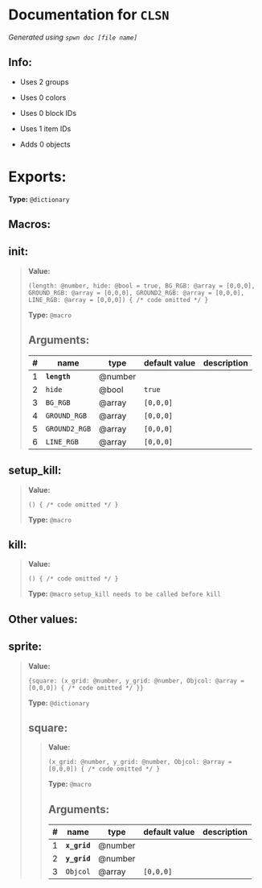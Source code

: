 # Documentation for `CLSN` 
_Generated using `spwn doc [file name]`_
## Info:

- Uses 2 groups
- Uses 0 colors
- Uses 0 block IDs
- Uses 1 item IDs

- Adds 0 objects
# Exports:
 **Type:** `@dictionary` 

## Macros:

## **init**:

> **Value:** 
>```spwn
>(length: @number, hide: @bool = true, BG_RGB: @array = [0,0,0], GROUND_RGB: @array = [0,0,0], GROUND2_RGB: @array = [0,0,0], LINE_RGB: @array = [0,0,0]) { /* code omitted */ }
>``` 
>**Type:** `@macro` 
>## Arguments:
>
>| # | name | type | default value | description |
>| - | ---- | ---- | ------------- | ----------- |
>| 1 | **`length`** | @number | | |
>| 2 | `hide` | @bool | `true` | |
>| 3 | `BG_RGB` | @array | `[0,0,0]` | |
>| 4 | `GROUND_RGB` | @array | `[0,0,0]` | |
>| 5 | `GROUND2_RGB` | @array | `[0,0,0]` | |
>| 6 | `LINE_RGB` | @array | `[0,0,0]` | |
>

## **setup\_kill**:

> **Value:** 
>```spwn
>() { /* code omitted */ }
>``` 
>**Type:** `@macro` 
>

## **kill**:

> **Value:** 
>```spwn
>() { /* code omitted */ }
>``` 
>**Type:** `@macro` 
>`setup_kill needs to be called before kill`
>
## Other values:

## **sprite**:

> **Value:** 
>```spwn
>{square: (x_grid: @number, y_grid: @number, Objcol: @array = [0,0,0]) { /* code omitted */ }}
>``` 
>**Type:** `@dictionary` 
>
>## **square**:
>
>> **Value:** 
>>```spwn
>>(x_grid: @number, y_grid: @number, Objcol: @array = [0,0,0]) { /* code omitted */ }
>>``` 
>>**Type:** `@macro` 
>>## Arguments:
>>
>>| # | name | type | default value | description |
>>| - | ---- | ---- | ------------- | ----------- |
>>| 1 | **`x_grid`** | @number | | |
>>| 2 | **`y_grid`** | @number | | |
>>| 3 | `Objcol` | @array | `[0,0,0]` | |
>>
>
